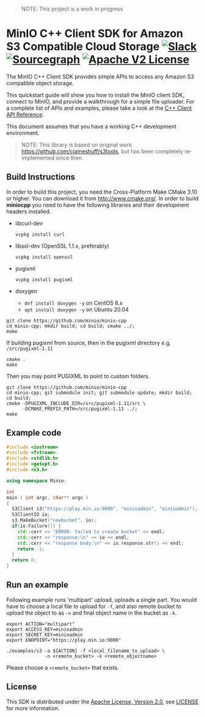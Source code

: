 > NOTE: This project is a work in progress

# MinIO C++ Client SDK for Amazon S3 Compatible Cloud Storage [![Slack](https://slack.min.io/slack?type=svg)](https://slack.min.io) [![Sourcegraph](https://sourcegraph.com/github.com/minio/minio-cpp/-/badge.svg)](https://sourcegraph.com/github.com/minio/minio-cpp?badge) [![Apache V2 License](https://img.shields.io/badge/license-Apache%20V2-blue.svg)](https://github.com/minio/minio-cpp/blob/master/LICENSE)

The MinIO C++ Client SDK provides simple APIs to access any Amazon S3 compatible object storage.

This quickstart guide will show you how to install the MinIO client SDK, connect to MinIO, and provide a walkthrough for a simple file uploader. For a complete list of APIs and examples, please take a look at the [C++ Client API Reference](https://docs.min.io/docs/cpp-client-api-reference).

This document assumes that you have a working C++ development environment.

> NOTE: This library is based on original work https://github.com/cjameshuff/s3tools, but has been completely re-implemented since then.

## Build Instructions
In order to build this project, you need the Cross-Platform Make CMake 3.10 or higher. You can download it from http://www.cmake.org/. In order to build **miniocpp** you need to have the following libraries and their development headers installed.

- libcurl-dev

  ```
  vcpkg install curl
  ```


- libssl-dev (OpenSSL 1.1.x, preferably)

  ```
  vcpkg install openssl
  ```

- pugixml

  ```
  vcpkg install pugixml
  ```

- doxygen
  - `dnf install doxygen -y` on CentOS 8.x
  - `apt install doxygen -y` on Ubuntu 20.04
  

```
git clone https://github.com/minio/minio-cpp
cd minio-cpp; mkdir build; cd build; cmake ../;
make
```

If building pugixml from source, then in the pugixml directory e.g. `/src/pugixml-1.11`
```
cmake .
make
```

Then you may point PUGIXML to point to custom folders.
```
git clone https://github.com/minio/minio-cpp
cd minio-cpp; git submodule init; git submodule update; mkdir build; cd build;
cmake -DPUGIXML_INCLUDE_DIR=/src/pugixml-1.11/src \
      -DCMAKE_PREFIX_PATH=/src/pugixml-1.11 ../;
make
```

## Example code
```c++
#include <iostream>
#include <fstream>
#include <stdlib.h>
#include <getopt.h>
#include <s3.h>

using namespace Minio;

int
main ( int argc, char** argv )
{
  S3Client s3("https://play.min.io:9000", "minioadmin", "minioadmin");
  S3ClientIO io;
  s3.MakeBucket("newbucket", io);
  if(io.Failure()) {
    std::cerr << "ERROR: failed to create bucket" << endl;
    std::cerr << "response:\n" << io << endl;
    std::cerr << "response body:\n" << io.response.str() << endl;
    return -1;
  }
  return 0;
}
```

## Run an example
Following example runs 'multipart' upload, uploads a single part. You would have to choose a local file to upload for `-f`, and also remote bucket to upload the object to as `-n` and final object name in the bucket as `-k`.

```
export ACTION="multipart"
export ACCESS_KEY=minioadmin
export SECRET_KEY=minioadmin
export ENDPOINT="https://play.min.io:9000"

./examples/s3 -a ${ACTION} -f <local_filename_to_upload> \
              -n <remote_bucket> -k <remote_objectname>
```

Please choose a `<remote_bucket>` that exists.

## License
This SDK is distributed under the [Apache License, Version 2.0](https://www.apache.org/licenses/LICENSE-2.0), see [LICENSE](https://github.com/minio/minio-cpp/blob/master/LICENSE) for more information.
